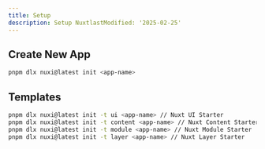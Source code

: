 ```yaml
---
title: Setup
description: Setup NuxtlastModified: '2025-02-25'
---
```


## Create New App

```bash
pnpm dlx nuxi@latest init <app-name>
```

## Templates

```bash
pnpm dlx nuxi@latest init -t ui <app-name> // Nuxt UI Starter
pnpm dlx nuxi@latest init -t content <app-name> // Nuxt Content Starter
pnpm dlx nuxi@latest init -t module <app-name> // Nuxt Module Starter
pnpm dlx nuxi@latest init -t layer <app-name> // Nuxt Layer Starter
```
